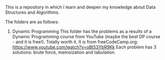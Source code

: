 This is a repository in which I learn and deepen my knowledge about Data Structures and Algorithms. 

The folders are as follows:

1. Dynamic Programming
This folder has the problems as a results of a Dynamic Programming course from YouTube (maybe the best DP course - and it is free!). Totally worth it.
It is from freeCodeCamp.org: https://www.youtube.com/watch?v=oBt53YbR9Kk
Each problem has 3 solutions: brute force, memoization and tabulation. 
